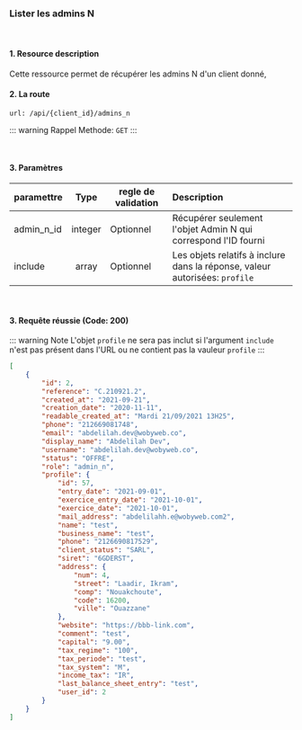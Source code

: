 <meta charset="utf-8"/>

### Lister les admins N

<br />

#### 1. Resource description

Cette ressource permet de récupérer les admins N d'un client donné,

#### 2. La route
```
url: /api/{client_id}/admins_n
```

::: warning Rappel
Methode:  `GET`
:::

<br />


#### 3. Paramètres

| paramettre | Type | regle de validation | Description |
| -------------------- | :---------: | ------------------------------------------------------------------------------------------------------------ | :-------------------------------------------------------------------------------------------------------- |
| admin_n_id | integer | Optionnel | Récupérer seulement l'objet Admin N qui correspond l'ID fourni |
| include | array | Optionnel | Les objets relatifs à inclure dans la réponse, valeur autorisées: `profile` |


<br />

#### 3. Requête réussie (Code: 200)


::: warning Note
L'objet `profile` ne sera pas inclut si l'argument `include` n'est pas présent dans l'URL ou ne contient pas la vauleur `profile`
:::


``` JSON
[
    {
        "id": 2,
        "reference": "C.210921.2",
        "created_at": "2021-09-21",
        "creation_date": "2020-11-11",
        "readable_created_at": "Mardi 21/09/2021 13H25",
        "phone": "212669081748",
        "email": "abdelilah.dev@wobyweb.co",
        "display_name": "Abdelilah Dev",
        "username": "abdelilah.dev@wobyweb.co",
        "status": "OFFRE",
        "role": "admin_n",
        "profile": {
            "id": 57,
            "entry_date": "2021-09-01",
            "exercice_entry_date": "2021-10-01",
            "exercice_date": "2021-10-01",
            "mail_address": "abdelilahh.e@wobyweb.com2",
            "name": "test",
            "business_name": "test",
            "phone": "2126690817529",
            "client_status": "SARL",
            "siret": "6GDERST",
            "address": {
                "num": 4,
                "street": "Laadir, Ikram",
                "comp": "Nouakchoute",
                "code": 16200,
                "ville": "Ouazzane"
            },
            "website": "https://bbb-link.com",
            "comment": "test",
            "capital": "9.00",
            "tax_regime": "100",
            "tax_periode": "test",
            "tax_system": "M",
            "income_tax": "IR",
            "last_balance_sheet_entry": "test",
            "user_id": 2
        }
    }
]
```
